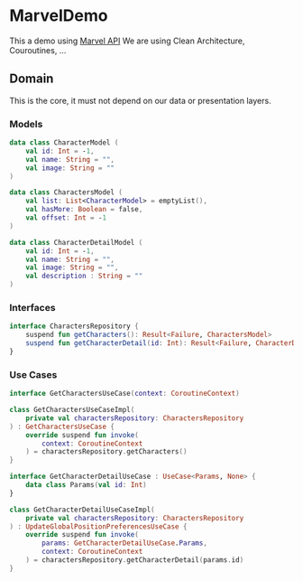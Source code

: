 # MarvelDemo
This a demo using [Marvel API](https://developer.marvel.com/docs)
We are using Clean Architecture, Couroutines, ...

## Domain

This is the core, it must not depend on our data or presentation layers.

### Models

```kotlin
data class CharacterModel (
    val id: Int = -1,
    val name: String = "",
    val image: String = ""
)
```

```kotlin
data class CharactersModel (
    val list: List<CharacterModel> = emptyList(),
    val hasMore: Boolean = false,
    val offset: Int = -1
)
```

```kotlin
data class CharacterDetailModel (
    val id: Int = -1,
    val name: String = "",
    val image: String = "",
    val description : String = ""
)
```

### Interfaces

```kotlin
interface CharactersRepository {
    suspend fun getCharacters(): Result<Failure, CharactersModel>
    suspend fun getCharacterDetail(id: Int): Result<Failure, CharacterDetailModel>
}
```

### Use Cases

```kotlin
interface GetCharactersUseCase(context: CoroutineContext)
```

```kotlin
class GetCharactersUseCaseImpl(
    private val charactersRepository: CharactersRepository
) : GetCharactersUseCase {
    override suspend fun invoke(
        context: CoroutineContext
    ) = charactersRepository.getCharacters()
}
```

```kotlin
interface GetCharacterDetailUseCase : UseCase<Params, None> {
    data class Params(val id: Int)
}
```

```kotlin
class GetCharacterDetailUseCaseImpl(
    private val charactersRepository: CharactersRepository
) : UpdateGlobalPositionPreferencesUseCase {
    override suspend fun invoke(
        params: GetCharacterDetailUseCase.Params,
        context: CoroutineContext
    ) = charactersRepository.getCharacterDetail(params.id)
}
```